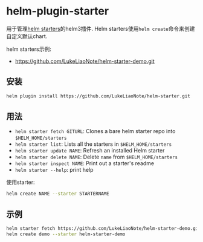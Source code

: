 # helm-plugin-starter

用于管理[helm starters](https://helm.sh/docs/developing_charts/#chart-starter-packs)的helm3插件. 
Helm starters使用`helm create`命令来创建自定义默认chart.

helm starters示例:
* <https://github.com/LukeLiaoNote/helm-starter-demo.git>

## 安装

```sh
helm plugin install https://github.com/LukeLiaoNote/helm-starter.git
```

## 用法

* `helm starter fetch GITURL`: Clones a bare helm starter repo into `$HELM_HOME/starters`
* `helm starter list`: Lists all the starters in `$HELM_HOME/starters`
* `helm starter update NAME`: Refresh an installed Helm starter
* `helm starter delete NAME`: Delete `name` from `$HELM_HOME/starters`
* `helm starter inspect NAME`: Print out a starter's readme
* `helm starter --help`: print help

使用starter:

```sh
helm create NAME --starter STARTERNAME
```

## 示例

```sh
helm starter fetch https://github.com/LukeLiaoNote/helm-starter-demo.git
helm create demo --starter helm-starter-demo
```
